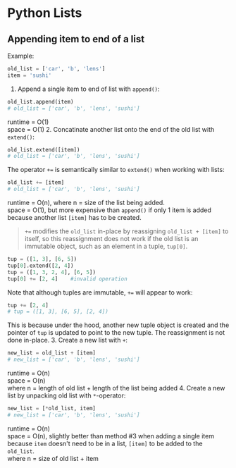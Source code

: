 # Python Lists
## Appending item to end of a list
Example:
```python
old_list = ['car', 'b', 'lens']
item = 'sushi'
```


1. Append a single item to end of list with `append()`:
```python
old_list.append(item)
# old_list = ['car', 'b', 'lens', 'sushi']
```
runtime = O(1)  
space = O(1)
2. Concatinate another list onto the end of the old list with `extend()`:
```python
old_list.extend([item])
# old_list = ['car', 'b', 'lens', 'sushi']
```
The operator `+=` is semantically similar to `extend()` when working with lists:
```python
old_list += [item]
# old_list = ['car', 'b', 'lens', 'sushi']
```
runtime = O(n), where n = size of the list being added.  
space = O(1), but more expensive than `append()` if only 1 item is added because another list `[item]` has to be created.

> `+=` modifies the `old_list` in-place by reassigning `old_list + [item]` to itself, so this reassignment does not work if the old list is an immutable object, such as an element in a tuple, `tup[0]`.
```python
tup = ([1, 3], [6, 5])
tup[0].extend([2, 4])
tup = ([1, 3, 2, 4], [6, 5])
tup[0] += [2, 4]    #invalid operation
```
Note that although tuples are immutable, `+=` will appear to work:
```python
tup += [2, 4]
# tup = ([1, 3], [6, 5], [2, 4])
```
This is because under the hood, another new tuple object is created and the pointer of `tup` is updated to point to the new tuple. The reassignment is not done in-place.
3. Create a new list with `+`:
```python
new_list = old_list + [item]
# new_list = ['car', 'b', 'lens', 'sushi']
```
runtime = O(n)  
space = O(n)  
where n = length of old list + length of the list being added 
4. Create a new list by unpacking old list with `*`-operator:
```python
new_list = [*old_list, item]
# new_list = ['car', 'b', 'lens', 'sushi']
```
runtime = O(n)  
space = O(n), slightly better than method #3 when adding a single item because `item` doesn't need to be in a list, `[item]` to be added to the `old_list`.  
where n = size of old list + item